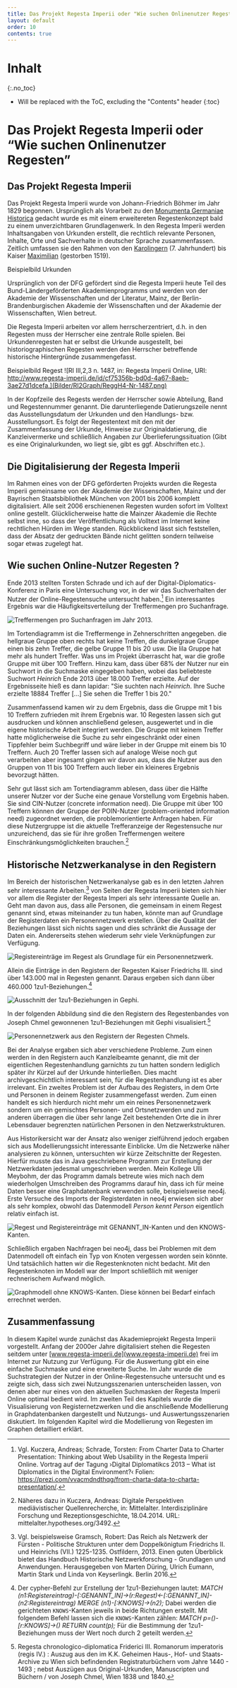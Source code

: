 ```yaml
---
title: Das Projekt Regesta Imperii oder "Wie suchen Onlinenutzer Regesten"
layout: default
order: 10
contents: true
---
```


# Inhalt
{:.no_toc}

* Will be replaced with the ToC, excluding the "Contents" header
{:toc}

# Das Projekt Regesta Imperii oder “Wie suchen Onlinenutzer Regesten”

## Das Projekt Regesta Imperii

Das Projekt Regesta Imperii wurde von Johann-Friedrich Böhmer im Jahr 1829 begonnen. Ursprünglich als Vorarbeit zu den [Monumenta Germaniae Historica](https://www.mgh.de) gedacht wurde es mit einem erweitereten Regestenkonzept bald zu einem unverzichtbaren Grundlagenwerk. In den Regesta Imperii werden Inhaltsangaben von Urkunden erstellt, die rechtlich relevante Personen, Inhalte, Orte und Sachverhalte in deutscher Sprache zusammenfassen. Zeitlich umfassen sie den Rahmen von den [Karolingern](https://de.wikipedia.org/wiki/Karolinger) (7. Jahrhundert) bis Kaiser [Maximilian](https://de.wikipedia.org/wiki/Maximilian_I._(HRR)) (gestorben 1519).

Beispielbild Urkunden


Ursprünglich von der DFG gefördert sind die Regesta Imperii heute Teil des Bund-Ländergeförderten Akademienprogramms und werden von der Akademie der Wissenschaften und der Literatur, Mainz, der Berlin-Brandenburgischen Akademie der Wissenschaften und der Akademie der Wissenschaften, Wien betreut.

Die Regesta Imperii arbeiten vor allem herrscherzentriert, d.h. in den Regesten muss der Herrscher eine zentrale Rolle spielen. Bei Urkundenregesten hat er selbst die Urkunde ausgestellt, bei historiographischen Regesten werden den Herrscher betreffende historische Hintergründe zusammengefasst.

Beispielbild Regest
![RI III,2,3 n. 1487, in: Regesta Imperii Online,
URI: http://www.regesta-imperii.de/id/cf75356b-bd0d-4a67-8aeb-3ae27d1dcefa.](Bilder/RI2Graph/ReggH4-Nr-1487.png)

In der Kopfzeile des Regests werden der Herrscher sowie Abteilung, Band und Regestennummer genannt. Die darunterliegende Datierungszeile nennt das Ausstellungsdatum der Urkunden und den Handlungs- bzw. Ausstellungsort. Es folgt der Regestentext mit den mit der Zusammenfassung der Urkunde, Hinweise zur Originaldatierung, die Kanzleivermerke und schließlich Angaben zur Überlieferungssituation (Gibt es eine Originalurkunden, wo liegt sie, gibt es ggf. Abschriften etc.).

## Die Digitalisierung der Regesta Imperii

Im Rahmen eines von der DFG geförderten Projekts wurden die Regesta Imperii gemeinsame von der Akademie der Wissenschaften, Mainz und der Bayrischen Staatsbibliothek München von 2001 bis 2006 komplett digitalisiert. Alle seit 2006 erschienenen Regesten wurden sofort im Volltext online gestellt. Glücklicherweise hatte die Mainzer Akademie die Rechte selbst inne, so dass der Veröffentlichung als Volltext im Internet keine rechtlichen Hürden im Wege standen. Rückblickend lässt sich feststellen, dass der Absatz der gedruckten Bände nicht gelitten sondern teilweise sogar etwas zugelegt hat.

## Wie suchen Online-Nutzer Regesten ?

Ende 2013 stellten Torsten Schrade und ich auf der Digital-Diplomatics-Konferenz in Paris eine Untersuchung vor, in der wir das Suchverhalten der Nutzer der Online-Regestensuche untersucht haben.[^595c] Ein interessantes Ergebnis war die Häufigkeitsverteilung der Treffermengen pro Suchanfrage.

![Treffermengen pro Suchanfragen im Jahr 2013.](Bilder/2012-Nutzungsformen_der_RI.png)

Im Tortendiagramm ist die Treffermenge in Zehnerschritten angegeben. die hellgraue Gruppe oben rechts hat keine Treffen, die dunkelgraue Gruppe einen bis zehn Treffer, die gelbe Gruppe 11 bis 20 usw. Die lila Gruppe hat mehr als hundert Treffer. Was uns im Projekt überrascht hat, war die große Gruppe mit über 100 Treffern. Hinzu kam, dass über 68% der Nutzer nur ein Suchwort in die Suchmaske eingegeben haben, wobei das beliebteste Suchwort *Heinrich* Ende 2013 über 18.000 Treffer erzielte. Auf der Ergebnisseite hieß es dann lapidar: "Sie suchten nach *Heinrich*. Ihre Suche erzielte 18884 Treffer [...] Sie sehen die Treffer 1 bis 20."

Zusammenfassend kamen wir zu dem Ergebnis, dass die Gruppe mit 1 bis 10 Treffern zufrieden mit ihrem Ergebnis war. 10 Regesten lassen sich gut ausdrucken und können anschließend gelesen, ausgewertet und in die eigene historische Arbeit integriert werden. Die Gruppe mit keinem Treffer hatte möglicherweise die Suche zu sehr eingeschränkt oder einen Tippfehler beim Suchbegriff und wäre lieber in der Gruppe mit einem bis 10 Treffern. Auch 20 Treffer lassen sich auf analoge Weise noch gut verarbeiten aber ingesamt gingen wir davon aus, dass die Nutzer aus den Gruppen von 11 bis 100 Treffern auch lieber ein kleineres Ergebnis bevorzugt hätten.

Sehr gut lässt sich am Tortendiagramm ablesen, dass über die Hälfte unserer Nutzer vor der Suche eine genaue Vorstellung vom Ergebnis haben. Sie sind CIN-Nutzer (concrete information need). Die Gruppe mit über 100 Treffern können der Gruppe der POIN-Nutzer  (problem-oriented information need) zugeordnet werden, die problemorientierte Anfragen haben. Für diese Nutzergruppe ist die aktuelle Trefferanzeige der Regestensuche nur unzureichend, das sie für ihre großen Treffermengen weitere Einschränkungsmöglichkeiten brauchen.[^0b8f]

## Historische Netzwerkanalyse in den Registern

Im Bereich der historischen Netzwerkanalyse gab es in den letzten Jahren sehr interessante Arbeiten.[^3273] von Seiten der Regesta Imperii bieten sich hier vor allem die Register der Regesta Imperi als sehr interessante Quelle an. Geht man davon aus, dass alle Personen, die gemeinsam in einem Regest genannt sind, etwas miteinander zu tun haben, könnte man auf Grundlage der Registerdaten ein Personennetzwerk erstellen. Über die Qualität der Beziehungen lässt sich nichts sagen und dies schränkt die Aussage der Daten ein. Andererseits stehen wiederum sehr viele Verknüpfungen zur Verfügung.

![Registereinträge im Regest als Grundlage für ein Personennetzwerk.](Bilder/Register-und-Regest-19-189.png)

Allein die Einträge in den Registern der Regesten Kaiser Friedrichs III. sind über 143.000 mal in Regesten genannt. Daraus ergeben sich dann über 460.000 1zu1-Beziehungen.[^6155]


![Ausschnitt der 1zu1-Beziehungen in Gephi.](Bilder/Gephi-Register.png)


In der folgenden Abbildung sind die den Registern des Regestenbandes von Joseph Chmel gewonnenen 1zu1-Beziehungen mit Gephi visualisiert.[^ce4b]

![Personennetzwerk aus den Registern der Regesten Chmels.](Bilder/Chmelvisualisierung-v2.png)

Bei der Analyse ergaben sich aber verschiedene Probleme. Zum einen werden in den Registern auch Kanzleibeamte genannt, die mit der eigentlichen Regestenhandlung garnichts zu tun hatten sondern lediglich später ihr Kürzel auf der Urkunde hinterließen. Dies macht archivgeschichtlich interessant sein, für die Regestenhandlung ist es aber irrelevant. Ein zweites Problem ist der Aufbau des Registers, in dem Orte und Personen in deinem Register zusammengefasst werden. Zum einen handelt es sich hierdurch nicht mehr um ein reines Personennetzwerk sondern um ein gemischtes Personen- und Ortsnetzwerden und zum anderen überragen die über sehr lange Zeit bestehenden Orte die in ihrer Lebensdauer begrenzten natürlichen Personen in den Netzwerkstrukturen.

Aus Historikersicht war der Ansatz also weniger zielführend jedoch ergaben sich aus Modellierungssicht interessante Einblicke. Um die Netzwerke näher analysieren zu können, untersuchten wir kürze Zeitschnitte der Regesten. Hierfür musste das in Java geschriebene Programm zur Erstellung der Netzwerkdaten jedesmal umgeschrieben werden. Mein Kollege Ulli Meybohm, der das Programm damals betreute wies mich nach dem wiederholgen Umschreiben des Programms darauf hin, dass ich für meine Daten besser eine Graphdatenbank verwenden solle, beispielsweise neo4j. Erste Versuche des Imports der Registerdaten in neo4j erwiesen sich aber als sehr komplex, obwohl das Datenmodell *Person kennt Person* eigentlich relativ einfach ist.


![Regest und Registereinträge mit `GENANNT_IN`-Kanten und den `KNOWS`-Kanten.](Bilder/1zu1-Beziehungen-Register-Regest.png)


Schließlich ergaben Nachfragen bei neo4j, dass bei Problemen mit dem Datenmodell oft einfach ein Typ von Knoten vergessen worden sein könnte. Und tatsächlich hatten wir die Regestenknoten nicht bedacht. Mit den Regestenknoten im Modell war der Import schließlich mit weniger rechnerischem Aufwand möglich.

![Graphmodell ohne `KNOWS`-Kanten. Diese können bei Bedarf einfach errechnet werden.](Bilder/1zu1-Beziehungen-nur-Regest.png)

## Zusammenfassung

In diesem Kapitel wurde zunächst das Akademieprojekt Regesta Imperii vorgestellt. Anfang der 2000er Jahre digitalisiert stehen die Regesten seitdem unter [www.regesta-imperii.de](www.regesta-imperii.de) frei im Internet zur Nutzung zur Verfügung. Für die Auswertung gibt ein eine einfache Suchmaske und eine erweiterte Suche. Im Jahr wurde die Suchstrategien der Nutzer in der Online-Regestensuche untersucht und es zeigte sich, dass sich zwei Nutzungsszenarien unterscheiden lassen, von denen aber nur eines von den aktuellen Suchmasken der Regesta Imperii Online optimal bedient wird. Im zweiten Teil des Kapitels wurde die Visualisierung von Registernetzwerken und die anschließende Modellierung in Graphdatenbanken dargestellt und Nutzungs- und Auswertungsszenarien diskutiert. Im folgenden Kapitel wird die Modellierung von Regesten im Graphen detailliert erklärt.

[^5147]: Verwendet wird die Graphdatenbank neo4j. Die Open-Source-Version ist kostenlos erhältlich unter [https://www.neo4j.com](https://www.neo4j.com).
[^892b]: Dies ist das Tabellenkalkulationsformat von Libreoffice und Openoffice. Vgl.  [https://de.libreoffice.org](https://de.libreoffice.org).

[^336e]: Die Angaben in der Graphdatenbank sind Englisch, daher *Regestae*.

[^d219]: Gemeint ist hier der lowerCamelCase bei dem der erste Buchstabe kleingeschrieben und dann jedes angesetzte Wort mit einem Großbuchstaben direkt angehängt (wie bei archivalHistory). Vgl. auch https://de.wikipedia.org/wiki/Binnenmajuskel#Programmiersprachen.

[^5979]: Vgl. die Vorbemerkung zum Register in Böhmer, J. F., Regesta Imperii III. Salisches Haus 1024-1125. Tl. 2: 1056-1125. 3. Abt.: Die Regesten des Kaiserreichs unter Heinrich IV. 1056 (1050) - 1106. 5. Lief.: Die Regesten Rudolfs von Rheinfelden, Hermanns von Salm und Konrads (III.). Verzeichnisse, Register, Addenda und Corrigenda, bearbeitet von Lubich, Gerhard unter Mitwirkung von Junker, Cathrin; Klocke, Lisa und Keller, Markus - Köln (u.a.) (2018), S. 291.

[^595c]: Vgl. Kuczera, Andreas; Schrade, Torsten: From Charter Data to Charter Presentation: Thinking about Web Usability in the Regesta Imperii Online. Vortrag auf der Tagung ›Digital Diplomatikcs 2013 – What ist Diplomatics in the Digital Environment?‹ Folien: https://prezi.com/vvacmdndthqg/from-charta-data-to-charta-presentation/.
[^0b8f]: Näheres dazu in Kuczera, Andreas: Digitale Perspektiven mediävistischer Quellenrecherche, in: Mittelalter. Interdisziplinäre Forschung und Rezeptionsgeschichte, 18.04.2014. URL: mittelalter.hypotheses.org/3492.

[^3273]: Vgl. beispielsweise Gramsch, Robert: Das Reich als Netzwerk der Fürsten - Politische Strukturen unter dem Doppelkönigtum Friedrichs II. und Heinrichs (VII.) 1225-1235. Ostfildern, 2013. Einen guten Überblick bietet das
Handbuch Historische Netzwerkforschung - Grundlagen und Anwendungen. Herausgegeben von
Marten Düring, Ulrich Eumann, Martin Stark und Linda von Keyserlingk. Berlin 2016.

[^ce4b]: Regesta chronologico-diplomatica Friderici III. Romanorum imperatoris (regis IV.) : Auszug aus den im K.K. Geheimen Haus-, Hof- und Staats-Archive zu Wien sich befindenden Registraturbüchern vom Jahre 1440 - 1493 ; nebst Auszügen aus Original-Urkunden, Manuscripten und Büchern / von Joseph Chmel, Wien 1838 und 1840.

[^6155]: Der cypher-Befehl zur Erstellung der 1zu1-Beziehungen lautet: *MATCH (n1:Registereintrag)-[:GENANNT_IN]->(r:Regest)<-[:GENANNT_IN]-(n2:Registereintrag)
MERGE (n1)-[:KNOWS]->(n2);* Dabei werden die gerichteten `KNOWS`-Kanten jeweils in beide Richtungen erstellt.
Mit folgendem Befehl lassen sich die `KNOWS`-Kanten zählen: *MATCH p=()-[r:KNOWS]->() RETURN count(p);* Für die Bestimmung der 1zu1-Beziehungen muss der Wert noch durch 2 geteilt werden.
